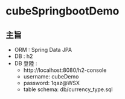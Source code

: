 # cubeSpringbootDemo

## 主旨
- ORM : Spring Data JPA
- DB : h2
- DB 登陸 :
  - http://localhost:8080/h2-console
  - username: cubeDemo 
  - password: 1qaz@WSX
  - table schema: db/currency_type.sql
